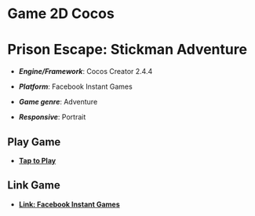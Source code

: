 # Game 2D Cocos

# Prison Escape: Stickman Adventure

- **_Engine/Framework_**: Cocos Creator 2.4.4

- **_Platform_**: Facebook Instant Games

- **_Game genre_**: Adventure

- **_Responsive_**: Portrait

## Play Game

- [**Tap to Play**](https://kidcry0x.github.io/Prison-Escape-Stickman-Adventure/)

## Link Game

- [**Link: Facebook Instant Games**](https://www.facebook.com/instantgames/play/180095580641401)
